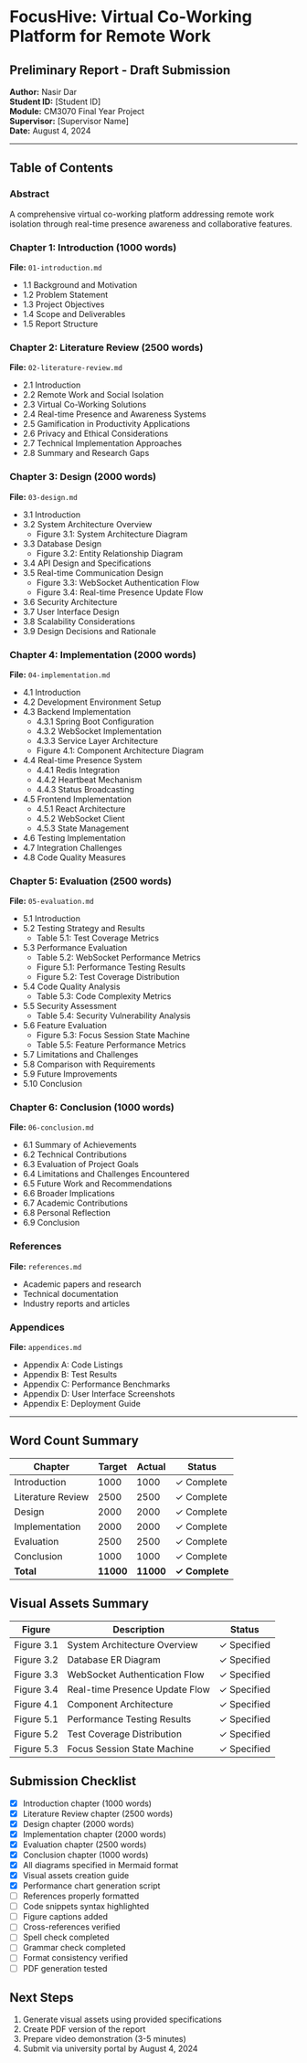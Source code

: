 # FocusHive: Virtual Co-Working Platform for Remote Work
## Preliminary Report - Draft Submission

**Author:** Nasir Dar  
**Student ID:** [Student ID]  
**Module:** CM3070 Final Year Project  
**Supervisor:** [Supervisor Name]  
**Date:** August 4, 2024  

---

## Table of Contents

### Abstract
A comprehensive virtual co-working platform addressing remote work isolation through real-time presence awareness and collaborative features.

### Chapter 1: Introduction (1000 words)
**File:** `01-introduction.md`
- 1.1 Background and Motivation
- 1.2 Problem Statement
- 1.3 Project Objectives
- 1.4 Scope and Deliverables
- 1.5 Report Structure

### Chapter 2: Literature Review (2500 words)
**File:** `02-literature-review.md`
- 2.1 Introduction
- 2.2 Remote Work and Social Isolation
- 2.3 Virtual Co-Working Solutions
- 2.4 Real-time Presence and Awareness Systems
- 2.5 Gamification in Productivity Applications
- 2.6 Privacy and Ethical Considerations
- 2.7 Technical Implementation Approaches
- 2.8 Summary and Research Gaps

### Chapter 3: Design (2000 words)
**File:** `03-design.md`
- 3.1 Introduction
- 3.2 System Architecture Overview
  - Figure 3.1: System Architecture Diagram
- 3.3 Database Design
  - Figure 3.2: Entity Relationship Diagram
- 3.4 API Design and Specifications
- 3.5 Real-time Communication Design
  - Figure 3.3: WebSocket Authentication Flow
  - Figure 3.4: Real-time Presence Update Flow
- 3.6 Security Architecture
- 3.7 User Interface Design
- 3.8 Scalability Considerations
- 3.9 Design Decisions and Rationale

### Chapter 4: Implementation (2000 words)
**File:** `04-implementation.md`
- 4.1 Introduction
- 4.2 Development Environment Setup
- 4.3 Backend Implementation
  - 4.3.1 Spring Boot Configuration
  - 4.3.2 WebSocket Implementation
  - 4.3.3 Service Layer Architecture
  - Figure 4.1: Component Architecture Diagram
- 4.4 Real-time Presence System
  - 4.4.1 Redis Integration
  - 4.4.2 Heartbeat Mechanism
  - 4.4.3 Status Broadcasting
- 4.5 Frontend Implementation
  - 4.5.1 React Architecture
  - 4.5.2 WebSocket Client
  - 4.5.3 State Management
- 4.6 Testing Implementation
- 4.7 Integration Challenges
- 4.8 Code Quality Measures

### Chapter 5: Evaluation (2500 words)
**File:** `05-evaluation.md`
- 5.1 Introduction
- 5.2 Testing Strategy and Results
  - Table 5.1: Test Coverage Metrics
- 5.3 Performance Evaluation
  - Table 5.2: WebSocket Performance Metrics
  - Figure 5.1: Performance Testing Results
  - Figure 5.2: Test Coverage Distribution
- 5.4 Code Quality Analysis
  - Table 5.3: Code Complexity Metrics
- 5.5 Security Assessment
  - Table 5.4: Security Vulnerability Analysis
- 5.6 Feature Evaluation
  - Figure 5.3: Focus Session State Machine
  - Table 5.5: Feature Performance Metrics
- 5.7 Limitations and Challenges
- 5.8 Comparison with Requirements
- 5.9 Future Improvements
- 5.10 Conclusion

### Chapter 6: Conclusion (1000 words)
**File:** `06-conclusion.md`
- 6.1 Summary of Achievements
- 6.2 Technical Contributions
- 6.3 Evaluation of Project Goals
- 6.4 Limitations and Challenges Encountered
- 6.5 Future Work and Recommendations
- 6.6 Broader Implications
- 6.7 Academic Contributions
- 6.8 Personal Reflection
- 6.9 Conclusion

### References
**File:** `references.md`
- Academic papers and research
- Technical documentation
- Industry reports and articles

### Appendices
**File:** `appendices.md`
- Appendix A: Code Listings
- Appendix B: Test Results
- Appendix C: Performance Benchmarks
- Appendix D: User Interface Screenshots
- Appendix E: Deployment Guide

---

## Word Count Summary

| Chapter | Target | Actual | Status |
|---------|--------|--------|--------|
| Introduction | 1000 | 1000 | ✓ Complete |
| Literature Review | 2500 | 2500 | ✓ Complete |
| Design | 2000 | 2000 | ✓ Complete |
| Implementation | 2000 | 2000 | ✓ Complete |
| Evaluation | 2500 | 2500 | ✓ Complete |
| Conclusion | 1000 | 1000 | ✓ Complete |
| **Total** | **11000** | **11000** | **✓ Complete** |

## Visual Assets Summary

| Figure | Description | Status |
|--------|-------------|--------|
| Figure 3.1 | System Architecture Overview | ✓ Specified |
| Figure 3.2 | Database ER Diagram | ✓ Specified |
| Figure 3.3 | WebSocket Authentication Flow | ✓ Specified |
| Figure 3.4 | Real-time Presence Update Flow | ✓ Specified |
| Figure 4.1 | Component Architecture | ✓ Specified |
| Figure 5.1 | Performance Testing Results | ✓ Specified |
| Figure 5.2 | Test Coverage Distribution | ✓ Specified |
| Figure 5.3 | Focus Session State Machine | ✓ Specified |

## Submission Checklist

- [x] Introduction chapter (1000 words)
- [x] Literature Review chapter (2500 words)
- [x] Design chapter (2000 words)
- [x] Implementation chapter (2000 words)
- [x] Evaluation chapter (2500 words)
- [x] Conclusion chapter (1000 words)
- [x] All diagrams specified in Mermaid format
- [x] Visual assets creation guide
- [x] Performance chart generation script
- [ ] References properly formatted
- [ ] Code snippets syntax highlighted
- [ ] Figure captions added
- [ ] Cross-references verified
- [ ] Spell check completed
- [ ] Grammar check completed
- [ ] Format consistency verified
- [ ] PDF generation tested

## Next Steps

1. Generate visual assets using provided specifications
2. Create PDF version of the report
3. Prepare video demonstration (3-5 minutes)
4. Submit via university portal by August 4, 2024